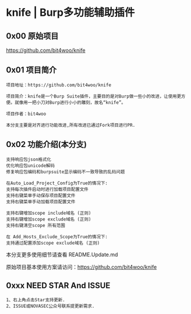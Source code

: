 # knife | Burp多功能辅助插件

## 0x00 原始项目

https://github.com/bit4woo/knife



## 0x01 项目简介

```
项目地址：https://github.com/bit4woo/knife

项目简介：knife是一个Burp Suite插件，主要目的是对Burp做一些小的改进，让使用更方便。就像用一把小刀对Burp进行小小的雕刻，故名“knife”。

项目作者：bit4woo

本分支主要是对齐进行功能改进,所有改进已通过Fork项目进行PR.
```



## 0x02 功能介绍(本分支)

```
支持响应包json格式化
优化响应包unicode解码
修复响应包编码和burpsuite显示编码不一致导致的乱码问题

在Auto_Load_Project_Config为True的情况下:
支持每次插件启动时进行加载项目配置文件
支持右键菜单手动保存项目配置文件
支持右键菜单手动加载项目配置文件

支持右键增加scope include域名 (正则)
支持右键增加scope exclude域名 (正则)
支持右键清空scope 所有范围

在 Add_Hosts_Exclude_Scope为True的情况下:
支持通过配置添加scope exclude域名 (正则)
```

本分支更多使用细节请查看 README.Update.md



原始项目基本使用方案请访问：https://github.com/bit4woo/knife



## 0xxx NEED STAR And ISSUE

```
1、右上角点击Star支持更新.
2、ISSUE或NOVASEC公众号联系提更新需求.
```

